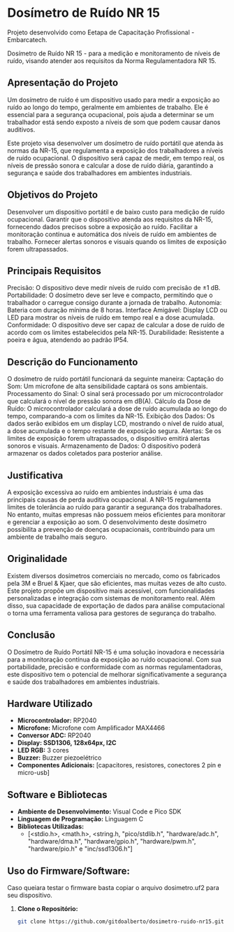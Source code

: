 # Dosímetro de Ruído NR 15

Projeto desenvolvido como Eetapa de Capacitação Profissional - Embarcatech.

Dosímetro de Ruído NR 15 - para a medição e monitoramento de níveis de ruído, visando atender aos requisitos da Norma Regulamentadora NR 15.

## Apresentação do Projeto

Um dosímetro de ruído é um dispositivo usado para medir a exposição ao ruído ao longo do tempo, geralmente em ambientes de trabalho. Ele é essencial para a segurança ocupacional, pois ajuda a determinar se um trabalhador está sendo exposto a níveis de som que podem causar danos auditivos.

Este projeto visa desenvolver um dosímetro de ruído portátil que atenda às normas da NR-15, que regulamenta a exposição dos trabalhadores a níveis de ruído ocupacional. O dispositivo será capaz de medir, em tempo real, os níveis de pressão sonora e calcular a dose de ruído diária, garantindo a segurança e saúde dos trabalhadores em ambientes industriais.

## Objetivos do Projeto

Desenvolver um dispositivo portátil e de baixo custo para medição de ruído ocupacional.
Garantir que o dispositivo atenda aos requisitos da NR-15, fornecendo dados precisos sobre a exposição ao ruído.
Facilitar a monitoração contínua e automática dos níveis de ruído em ambientes de trabalho.
Fornecer alertas sonoros e visuais quando os limites de exposição forem ultrapassados.

## Principais Requisitos
Precisão: O dispositivo deve medir níveis de ruído com precisão de ±1 dB.
Portabilidade: O dosímetro deve ser leve e compacto, permitindo que o trabalhador o carregue consigo durante a jornada de trabalho.
Autonomia: Bateria com duração mínima de 8 horas.
Interface Amigável: Display LCD ou LED para mostrar os níveis de ruído em tempo real e a dose acumulada.
Conformidade: O dispositivo deve ser capaz de calcular a dose de ruído de acordo com os limites estabelecidos pela NR-15.
Durabilidade: Resistente a poeira e água, atendendo ao padrão IP54.

## Descrição do Funcionamento
O dosímetro de ruído portátil funcionará da seguinte maneira:
Captação do Som: Um microfone de alta sensibilidade captará os sons ambientais.
Processamento do Sinal: O sinal será processado por um microcontrolador que calculará o nível de pressão sonora em dB(A).
Cálculo da Dose de Ruído: O microcontrolador calculará a dose de ruído acumulada ao longo do tempo, comparando-a com os limites da NR-15.
Exibição dos Dados: Os dados serão exibidos em um display LCD, mostrando o nível de ruído atual, a dose acumulada e o tempo restante de exposição segura.
Alertas: Se os limites de exposição forem ultrapassados, o dispositivo emitirá alertas sonoros e visuais.
Armazenamento de Dados: O dispositivo poderá armazenar os dados coletados para posterior análise.


## Justificativa
A exposição excessiva ao ruído em ambientes industriais é uma das principais causas de perda auditiva ocupacional. A NR-15 regulamenta limites de tolerância ao ruído para garantir a segurança dos trabalhadores. No entanto, muitas empresas não possuem meios eficientes para monitorar e gerenciar a exposição ao som. O desenvolvimento deste dosímetro possibilita a prevenção de doenças ocupacionais, contribuindo para um ambiente de trabalho mais seguro.

## Originalidade

Existem diversos dosímetros comerciais no mercado, como os fabricados pela 3M e Bruel & Kjaer, que são eficientes, mas muitas
vezes de alto custo. Este projeto propõe um dispositivo mais acessível, com funcionalidades personalizadas e integração com
sistemas de monitoramento real. Além disso, sua capacidade de exportação de dados para análise computacional o torna uma
ferramenta valiosa para gestores de segurança do trabalho.

## Conclusão
O Dosímetro de Ruído Portátil NR-15 é uma solução inovadora e necessária para a monitoração contínua da exposição ao ruído
ocupacional. Com sua portabilidade, precisão e conformidade com as normas regulamentadoras, este dispositivo tem o potencial
de melhorar significativamente a segurança e saúde dos trabalhadores em ambientes industriais.

## Hardware Utilizado

- **Microcontrolador:** RP2040
- **Microfone:** Microfone com Amplificador MAX4466
- **Conversor ADC:** RP2040
- **Display:  SSD1306, 128x64px, I2C** 
- **LED RGB:** 3 cores
- **Buzzer:** Buzzer piezoelétrico
- **Componentes Adicionais:** [capacitores, resistores, conectores 2 pin e micro-usb]

## Software e Bibliotecas

- **Ambiente de Desenvolvimento:** Visual Code e Pico SDK
- **Linguagem de Programação:** Linguagem C
- **Bibliotecas Utilizadas:** 
  - [<stdio.h>, <math.h>, <string.h, "pico/stdlib.h", "hardware/adc.h", "hardware/dma.h", "hardware/gpio.h", "hardware/pwm.h", "hardware/pio.h" e "inc/ssd1306.h"]

## Uso do Firmware/Software:
Caso queiara testar o firmware basta copiar o arquivo dosimetro.uf2 para seu dispositivo.


1. **Clone o Repositório:**
   ```bash
   git clone https://github.com/gitdoalberto/dosimetro-ruido-nr15.git
